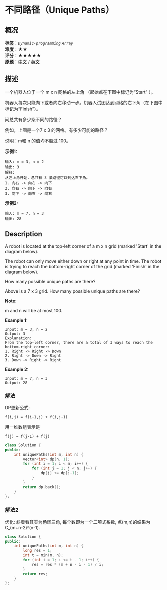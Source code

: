 # 不同路径（Unique Paths）
## 概况
**标签**：*`Dynamic-programming`*  *`Array`*<br>
**难度**：★★<br>
**评分**：★★★★★<br>
**原题**：[中文](https://leetcode-cn.com/problems/unique-paths) / [英文](https://leetcode.com/problems/unique-paths)

## 描述
一个机器人位于一个 m x n 网格的左上角 （起始点在下图中标记为&ldquo;Start&rdquo; ）。

机器人每次只能向下或者向右移动一步。机器人试图达到网格的右下角（在下图中标记为&ldquo;Finish&rdquo;）。

问总共有多少条不同的路径？

例如，上图是一个7 x 3 的网格。有多少可能的路径？

说明：m和 n 的值均不超过 100。

**示例1:**
```
输入: m = 3, n = 2
输出: 3
解释:
从左上角开始，总共有 3 条路径可以到达右下角。
1. 向右 -> 向右 -> 向下
2. 向右 -> 向下 -> 向右
3. 向下 -> 向右 -> 向右
```

**示例2:**
```
输入: m = 7, n = 3
输出: 28
```

## Description
A robot is located at the top-left corner of a m x n grid (marked &#39;Start&#39; in the diagram below).

The robot can only move either down or right at any point in time. The robot is trying to reach the bottom-right corner of the grid (marked &#39;Finish&#39; in the diagram below).

How many possible unique paths are there?

Above is a 7 x 3 grid. How many possible unique paths are there?

**Note:**

 m and n will be at most 100.

**Example 1:**
```
Input: m = 3, n = 2
Output: 3
Explanation:
From the top-left corner, there are a total of 3 ways to reach the bottom-right corner:
1. Right -> Right -> Down
2. Right -> Down -> Right
3. Down -> Right -> Right
```

**Example 2:**
```
Input: m = 7, n = 3
Output: 28
```


### 解法
DP更新公式:
    
    f(i,j) = f(i-1,j) + f(i,j-1)

用一维数组表示是 
    
    f(j) = f(j-1) + f(j)
    
```c++
class Solution {
public:
    int uniquePaths(int m, int n) {
        vector<int> dp(n, 1);
        for (int i = 1; i < m; i++) {
            for (int j = 1; j < n; j++) {
                dp[j] += dp[j-1];
            }
        }
        return dp.back();
    }
};
```

### 解法2
优化: 斜着看其实为杨辉三角, 每个数即为一个二项式系数, 点(m,n)的结果为C_(m+n-2)^(n-1).
```c++
class Solution {
public:
    int uniquePaths(int m, int n) {
        long res = 1;
        int t = min(m, n);
        for (int i = 1; i <= t - 1; i++) {
            res = res * (m + n - i - 1) / i;
        }
        return res;
    }
};
```